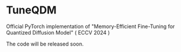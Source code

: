 # TuneQDM

Official PyTorch implementation of "Memory-Efficient Fine-Tuning for Quantized Diffusion Model" ( ECCV 2024 )

The code will be released soon.